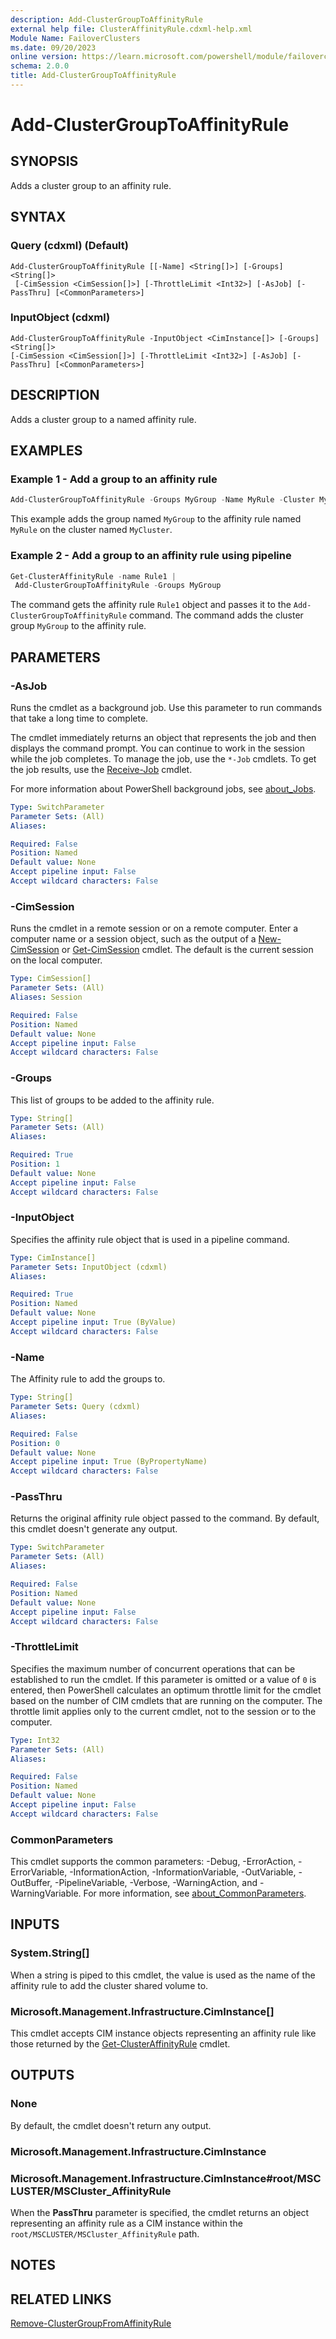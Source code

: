 ```yaml
---
description: Add-ClusterGroupToAffinityRule
external help file: ClusterAffinityRule.cdxml-help.xml
Module Name: FailoverClusters
ms.date: 09/20/2023
online version: https://learn.microsoft.com/powershell/module/failoverclusters/add-clustergrouptoaffinityrule?view=windowsserver2022-ps&wt.mc_id=ps-gethelp
schema: 2.0.0
title: Add-ClusterGroupToAffinityRule
---
```


# Add-ClusterGroupToAffinityRule

## SYNOPSIS
Adds a cluster group to an affinity rule.

## SYNTAX

### Query (cdxml) (Default)

```
Add-ClusterGroupToAffinityRule [[-Name] <String[]>] [-Groups] <String[]>
 [-CimSession <CimSession[]>] [-ThrottleLimit <Int32>] [-AsJob] [-PassThru] [<CommonParameters>]
```

### InputObject (cdxml)

```
Add-ClusterGroupToAffinityRule -InputObject <CimInstance[]> [-Groups] <String[]>
[-CimSession <CimSession[]>] [-ThrottleLimit <Int32>] [-AsJob] [-PassThru] [<CommonParameters>]
```

## DESCRIPTION

Adds a cluster group to a named affinity rule.

## EXAMPLES

### Example 1 - Add a group to an affinity rule

```powershell
Add-ClusterGroupToAffinityRule -Groups MyGroup -Name MyRule -Cluster MyCluster
```

This example adds the group named `MyGroup` to the affinity rule named `MyRule` on the cluster named
`MyCluster`.

### Example 2 - Add a group to an affinity rule using pipeline

```powershell
Get-ClusterAffinityRule -name Rule1 |
 Add-ClusterGroupToAffinityRule -Groups MyGroup
```

The command gets the affinity rule `Rule1` object and passes it to the
`Add-ClusterGroupToAffinityRule` command. The command adds the cluster group `MyGroup` to the
affinity rule.

## PARAMETERS

### -AsJob

Runs the cmdlet as a background job. Use this parameter to run commands that take a long time to
complete.

The cmdlet immediately returns an object that represents the job and then displays the command
prompt. You can continue to work in the session while the job completes. To manage the job, use the
`*-Job` cmdlets. To get the job results, use the
[Receive-Job](https://go.microsoft.com/fwlink/?LinkID=113372) cmdlet.

For more information about PowerShell background jobs, see
[about_Jobs](https://go.microsoft.com/fwlink/?LinkID=113251).

```yaml
Type: SwitchParameter
Parameter Sets: (All)
Aliases:

Required: False
Position: Named
Default value: None
Accept pipeline input: False
Accept wildcard characters: False
```

### -CimSession

Runs the cmdlet in a remote session or on a remote computer. Enter a computer name or a session
object, such as the output of a [New-CimSession](https://go.microsoft.com/fwlink/p/?LinkId=227967)
or [Get-CimSession](https://go.microsoft.com/fwlink/p/?LinkId=227966) cmdlet. The default is the
current session on the local computer.

```yaml
Type: CimSession[]
Parameter Sets: (All)
Aliases: Session

Required: False
Position: Named
Default value: None
Accept pipeline input: False
Accept wildcard characters: False
```

### -Groups

This list of groups to be added to the affinity rule.

```yaml
Type: String[]
Parameter Sets: (All)
Aliases:

Required: True
Position: 1
Default value: None
Accept pipeline input: False
Accept wildcard characters: False
```

### -InputObject

Specifies the affinity rule object that is used in a pipeline command.

```yaml
Type: CimInstance[]
Parameter Sets: InputObject (cdxml)
Aliases:

Required: True
Position: Named
Default value: None
Accept pipeline input: True (ByValue)
Accept wildcard characters: False
```

### -Name

The Affinity rule to add the groups to.

```yaml
Type: String[]
Parameter Sets: Query (cdxml)
Aliases:

Required: False
Position: 0
Default value: None
Accept pipeline input: True (ByPropertyName)
Accept wildcard characters: False
```

### -PassThru

Returns the original affinity rule object passed to the command. By default, this cmdlet doesn't
generate any output.

```yaml
Type: SwitchParameter
Parameter Sets: (All)
Aliases:

Required: False
Position: Named
Default value: None
Accept pipeline input: False
Accept wildcard characters: False
```

### -ThrottleLimit

Specifies the maximum number of concurrent operations that can be established to run the cmdlet. If
this parameter is omitted or a value of `0` is entered, then PowerShell calculates an
optimum throttle limit for the cmdlet based on the number of CIM cmdlets that are running on the
computer. The throttle limit applies only to the current cmdlet, not to the session or to the
computer.

```yaml
Type: Int32
Parameter Sets: (All)
Aliases:

Required: False
Position: Named
Default value: None
Accept pipeline input: False
Accept wildcard characters: False
```

### CommonParameters

This cmdlet supports the common parameters: -Debug, -ErrorAction, -ErrorVariable,
-InformationAction, -InformationVariable, -OutVariable, -OutBuffer, -PipelineVariable, -Verbose,
-WarningAction, and -WarningVariable. For more information, see
[about_CommonParameters](http://go.microsoft.com/fwlink/?LinkID=113216).

## INPUTS

### System.String[]

When a string is piped to this cmdlet, the value is used as the name of the affinity rule to add the
cluster shared volume to.

### Microsoft.Management.Infrastructure.CimInstance[]

This cmdlet accepts CIM instance objects representing an affinity rule like those returned by the
[Get-ClusterAffinityRule](Get-ClusterAffinityRule.md) cmdlet.

## OUTPUTS

### None

By default, the cmdlet doesn't return any output.

### Microsoft.Management.Infrastructure.CimInstance

### Microsoft.Management.Infrastructure.CimInstance#root/MSCLUSTER/MSCluster_AffinityRule

When the **PassThru** parameter is specified, the cmdlet returns an object representing an affinity
rule as a CIM instance within the `root/MSCLUSTER/MSCluster_AffinityRule` path.

## NOTES

## RELATED LINKS

[Remove-ClusterGroupFromAffinityRule](Remove-ClusterGroupFromAffinityRule.md)

